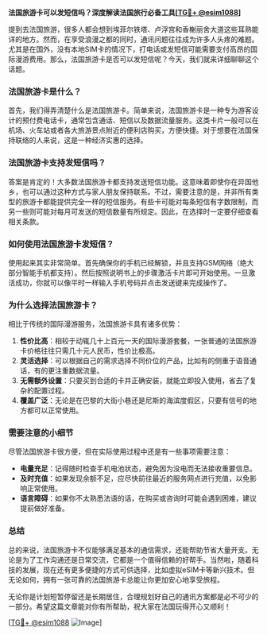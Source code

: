 **法国旅游卡可以发短信吗？深度解读法国旅行必备工具[[TG💪+ @esim1088](https://t.me/s/esim1088)]**

提到去法国旅游，很多人都会想到埃菲尔铁塔、卢浮宫和香榭丽舍大道这些耳熟能详的地方。然而，在享受浪漫之都的同时，通讯问题往往成为许多人头疼的难题。尤其是在国外，没有本地SIM卡的情况下，打电话或发短信可能需要支付高昂的国际漫游费用。那么，法国旅游卡是否可以发短信呢？今天，我们就来详细聊聊这个话题。

### 法国旅游卡是什么？

首先，我们得弄清楚什么是法国旅游卡。简单来说，法国旅游卡是一种专为游客设计的预付费电话卡，通常包含通话、短信以及数据流量服务。这类卡片一般可以在机场、火车站或者各大旅游景点附近的便利店购买，方便快捷。对于想要在法国保持联络的人来说，这是一种经济实惠的选择。

### 法国旅游卡支持发短信吗？

答案是肯定的！大多数法国旅游卡都支持发送短信功能。这意味着即使你在异国他乡，也可以通过这种方式与家人朋友保持联系。不过，需要注意的是，并非所有类型的旅游卡都能提供完全一样的短信服务。有些卡可能对每条短信有字数限制，而另一些则可能对每月可发送的短信数量有所规定。因此，在选择时一定要仔细查看相关条款。

### 如何使用法国旅游卡发短信？

使用起来其实非常简单。首先确保你的手机已经解锁，并且支持GSM网络（绝大部分智能手机都支持）。然后按照说明书上的步骤激活卡片即可开始使用。一旦激活成功，你就可以像平时一样输入手机号码并点击发送键来完成操作了。

### 为什么选择法国旅游卡？

相比于传统的国际漫游服务，法国旅游卡具有诸多优势：

1. **性价比高**：相较于动辄几十上百元一天的国际漫游套餐，一张普通的法国旅游卡价格往往只需几十元人民币，性价比极高。
2. **灵活选择**：可以根据自己的需求选择不同价位的产品，比如有的侧重于语音通话，有的更注重数据流量。
3. **无需额外设置**：只要买到合适的卡并正确安装，就能立即投入使用，省去了复杂的配置过程。
4. **覆盖广泛**：无论是在巴黎的大街小巷还是尼斯的海滨度假区，只要有信号的地方都可以正常使用。

### 需要注意的小细节

尽管法国旅游卡很方便，但在实际使用过程中还是有一些事项需要注意：

- **电量充足**：记得随时检查手机电池状态，避免因为没电而无法接收重要信息。
- **及时充值**：如果发现余额不足，应尽快前往最近的服务网点进行充值，以免影响正常使用。
- **语言障碍**：如果你不太熟悉法语的话，在购买或咨询时可能会遇到困难，建议提前做好准备。

### 总结

总的来说，法国旅游卡不仅能够满足基本的通信需求，还能帮助节省大量开支。无论是为了工作沟通还是日常交流，它都是一个值得信赖的好帮手。当然啦，随着科技的发展，现在还有更多便捷的方式可供选择，比如虚拟eSIM卡等新兴技术。但无论如何，拥有一张可靠的法国旅游卡总能让你更加安心地享受旅程。

无论你是计划短暂停留还是长期居住，合理规划好自己的通讯方案都是必不可少的一部分。希望这篇文章能对你有所帮助，祝大家在法国玩得开心又顺利！

[[TG💪+ @esim1088](https://t.me/s/esim1088) ![Image](https://i.postimg.cc/4NQfJmqS/Snipaste-2025-05-13-00-14-12.png)]